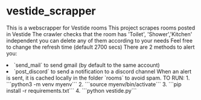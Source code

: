 # vestide_scrapper
This is a webscrapper for Vestide rooms
This project scrapes rooms posted in Vestide
The crawler checks that the room has 'Toilet', 'Shower','Kitchen' independent you can delete any of them according to your needs
Feel free to change the refresh time (default 2700 secs)
There are 2 methods to alert you:
<li>`send_mail` to send gmail (by default to the same account)
<li>`post_discord` to send a notification to a discord channel
When an alert is sent, it is cached locally in the folder `rooms` to avoid spam.
TO RUN:
1. ```python3 -m venv myenv```
2. ```source myenv/bin/activate```
3. ```pip install -r requirements.txt```
4. ```python vestide.py```
